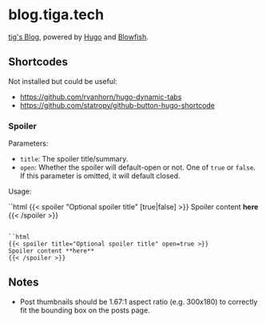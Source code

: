 # blog.tiga.tech

[tig's Blog](https://blog.tiga.tech), powered by [Hugo](https://gohugo.io/) and [Blowfish](https://github.com/nunocoracao/blowfish).

## Shortcodes

Not installed but could be useful:

* <https://github.com/rvanhorn/hugo-dynamic-tabs>
* <https://github.com/statropy/github-button-hugo-shortcode>

### Spoiler

Parameters:
- `title`: The spoiler title/summary.
- `open`: Whether the spoiler will default-open or not. One of `true` or `false`. If this parameter is omitted, it will default closed.

Usage:

``html
{{< spoiler "Optional spoiler title" [true|false] >}}
Spoiler content **here**
{{< /spoiler >}}
```

``html
{{< spoiler title="Optional spoiler title" open=true >}}
Spoiler content **here**
{{< /spoiler >}}
```

## Notes

* Post thumbnails should be 1.67:1 aspect ratio (e.g. 300x180) to correctly fit the bounding box on the posts page.
